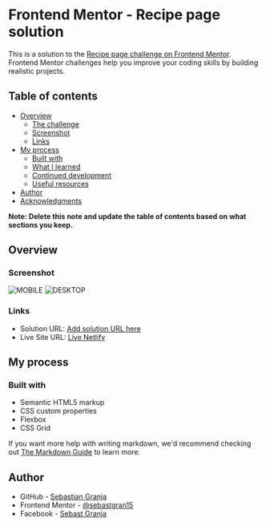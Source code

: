 # Frontend Mentor - Recipe page solution

This is a solution to the [Recipe page challenge on Frontend Mentor](https://www.frontendmentor.io/challenges/recipe-page-KiTsR8QQKm). Frontend Mentor challenges help you improve your coding skills by building realistic projects. 

## Table of contents

- [Overview](#overview)
  - [The challenge](#the-challenge)
  - [Screenshot](#screenshot)
  - [Links](#links)
- [My process](#my-process)
  - [Built with](#built-with)
  - [What I learned](#what-i-learned)
  - [Continued development](#continued-development)
  - [Useful resources](#useful-resources)
- [Author](#author)
- [Acknowledgments](#acknowledgments)

**Note: Delete this note and update the table of contents based on what sections you keep.**

## Overview

### Screenshot

![MOBILE](./design/SCREENSHOOT%20MOBILE.jpeg)
![DESKTOP](./design/SCREENSHOOT%20PC.jpeg)


### Links

- Solution URL: [Add solution URL here](https://your-solution-url.com)
- Live Site URL: [Live Netlify](https://sebastian-granja-frontend-mentor.netlify.app/)

## My process

### Built with

- Semantic HTML5 markup
- CSS custom properties
- Flexbox
- CSS Grid


If you want more help with writing markdown, we'd recommend checking out [The Markdown Guide](https://www.markdownguide.org/) to learn more.


## Author

- GitHub - [Sebastian Granja](https://github.com/sebastgran15)
- Frontend Mentor - [@sebastgran15](https://www.frontendmentor.io/profile/sebastgran15)
- Facebook - [Sebast Granja](https://www.facebook.com/jose.guachangamez/)



